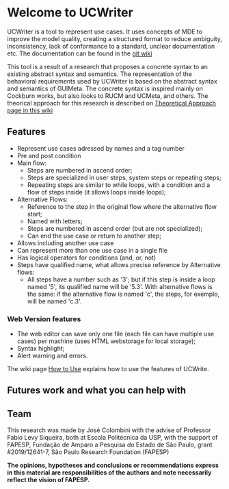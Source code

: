 # Welcome to UCWriter

UCWriter is a tool to represent use cases. It uses concepts of MDE to improve the model quality, creating a structured format to reduce ambiguity, inconsistency, lack of conformance to a standard, unclear documentation etc. The documentation can be found in the [git wiki](https://github.com/JoseColombini/UCWriter/wiki)

This tool is a result of a research that proposes a concrete syntax to an existing abstract syntax and semantics. The representation of the behavioral requirements used by UCWriter is based on the abstract syntax and semantics of GUIMeta. The concrete syntax is inspired mainly on Cockburn works, but also looks to RUCM and UCMeta, and others. The theorical approach for this research is described on [Theoretical Approach page in this wiki](https://github.com/JoseColombini/UCWriter/wiki/Theoretical-Approach)

## Features

- Represent use cases adressed by names and a tag number
- Pre and post condition
- Main flow:
  - Steps are numbered in ascend order;
  - Steps are specialized in user steps, system steps or repeating steps;
  - Repeating steps are similar to while loops, with a condition and a flow of steps inside (it allows loops inside loops);
- Alternative Flows:
  - Reference to the step in the original flow where the alternative flow start;
  - Named with letters;
  - Steps are numbered in ascend order (but are not specialized);
  - Can end the use case or return to another step;
- Allows including another use case
- Can represent more than one use case in a single file
- Has logical operators for conditions (and, or, not)
- Steps have qualified name, what allows precise reference by Alternative flows:
  - All steps have a number such as '3'; but if this step is inside a loop named '5', its qualified name will be '5.3'. With alternative flows is the same: if the alternative flow is named 'c', the steps, for exemplo, will be named 'c.3'.

### Web Version features

- The web editor can save only one file (each file can have multiple use cases) per machine (uses HTML webstorage for local storage);
- Syntax highlight;
- Alert warning and errors.

The wiki page [How to Use](https://github.com/JoseColombini/UCWriter/wiki/How-to-use) explains how to use the features of UCWrite.

## Futures work and what you can help with


## Team

This research was made by José Colombini with the advise of Professor Fabio Levy Siqueira, both at Escola Politécnica da USP, with the support of FAPESP, Fundação de Amparo a Pesquisa do Estado de São Paulo, grant #2019/12641-7, São Paulo Research Foundation (FAPESP)

**The opinions, hypotheses and conclusions or recommendations express in this material are responsibilities of the authors and note necessarily reflect the vision of FAPESP.**
